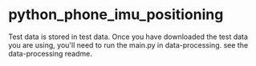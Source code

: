 # python_phone_imu_positioning

Test data is stored in test data.
Once you have downloaded the test data you are using, 
you'll need to run the main.py in data-processing.
see the data-processing readme.
